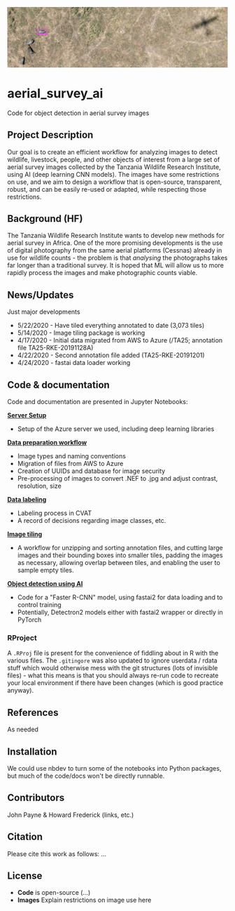 ![Elephant herd and aircraft shadow](_media/banner1.png)

# aerial_survey_ai
Code for object detection in aerial survey images

## Project Description
Our goal is to create an efficient workflow for analyzing images to detect wildlife, livestock, people, and other objects of interest from a large set of aerial survey images collected by the Tanzania Wildlife Research Institute, using AI (deep learning CNN models).  The images have some restrictions on use, and we aim to design a workflow that is open-source, transparent, robust, and can be easily re-used or adapted, while respecting those restrictions.

## Background (HF)
The Tanzania Wildlife Research Institute wants to develop new methods for aerial survey in Africa. One of the more promising developments is the use of digital photography from the same aerial platforms (Cessnas) already in use for wildlife counts - the problem is that _analysing_ the photographs takes far longer than a traditional survey. It is hoped that ML will allow us to more rapidly process the images and make photographic counts viable.

## News/Updates
Just major developments
* 5/22/2020 - Have tiled everything annotated to date (3,073 tiles)
* 5/14/2020 - Image tiling package is working
* 4/17/2020 - Initial data migrated from AWS to Azure (/TA25; annotation file TA25-RKE-20191128A)
* 4/22/2020 - Second annotation file added (TA25-RKE-20191201)
* 4/24/2020 - fastai data loader working

## Code & documentation
Code and documentation are presented in Jupyter Notebooks:

**[Server Setup](https://github.com/jcpayne/aerial_survey_ai/blob/master/server_setup.ipynb)**
- Setup of the Azure server we used, including deep learning libraries

**[Data preparation workflow](https://github.com/jcpayne/aerial_survey_ai/blob/master/data_preparation_workflow.ipynb)**
- Image types and naming conventions
- Migration of files from AWS to Azure
- Creation of UUIDs and database for image security
- Pre-processing of images to convert .NEF to .jpg and adjust contrast, resolution, size

**[Data labeling](https://github.com/jcpayne/aerial_survey_ai/blob/master/data_labeling.ipynb)**
- Labeling process in CVAT 
- A record of decisions regarding image classes, etc.

**[Image tiling](https://github.com/jcpayne/aerial_survey_ai/blob/master/image_tiling.ipynb)**
- A workflow for unzipping and sorting annotation files, and cutting large images and their bounding boxes into smaller tiles, padding the images as necessary, allowing overlap between tiles, and enabling the user to sample empty tiles.  

**[Object detection using AI](https://github.com/jcpayne/aerial_survey_ai/blob/master/tanzania.ipynb)**
- Code for a "Faster R-CNN" model, using fastai2 for data loading and to control training
- Potentially, Detectron2 models either with fastai2 wrapper or directly in PyTorch

### RProject

A `.RProj` file is present for the convenience of fiddling about in R with the various files. The `.gitingore` was also updated to ignore userdata / rdata stuff which would otherwise mess with the git structures (lots of invisible files) - what this means is that you should always re-run code to recreate your local environment if there have been changes (which is good practice anyway).

## References
As needed

## Installation
We could use nbdev to turn some of the notebooks into Python packages, but much of the code/docs won't be directly runnable.

## Contributors
John Payne & Howard Frederick (links, etc.)

## Citation
Please cite this work as follows:
...

## License
- **Code** is open-source (...)
- **Images**  Explain restrictions on image use here
